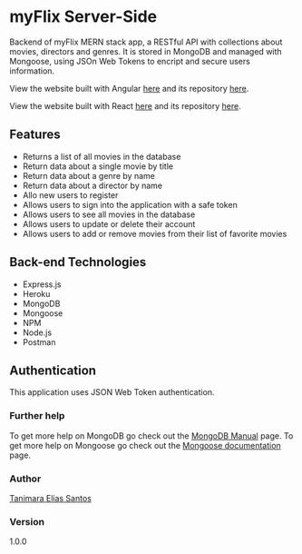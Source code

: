 # myFlix Server-Side

Backend of myFlix MERN stack app, a RESTful API with collections about movies, directors and genres. It is stored in MongoDB and managed with Mongoose, using JSOn Web Tokens to encript and secure users information.

View the website built with Angular [here](https://anthropovixen.github.io/Angular-Client-myFlix-App) and its repository [here](https://github.com/anthropovixen/Angular-Client-myFlix-App).

View the website built with React [here](https://moviesmyflix.netlify.app/) and its repository [here](https://github.com/anthropovixen/myFlix-client).

## Features

- Returns a list of all movies in the database
- Return data about a single movie by title
- Return data about a genre by name
- Return data about a director by name
- Allo new users to register
- Allows users to sign into the application with a safe token
- Allows users to see all movies in the database
- Allows users to update or delete their account
- Allows users to add or remove movies from their list of favorite movies

## Back-end Technologies

- Express.js
- Heroku
- MongoDB
- Mongoose
- NPM
- Node.js
- Postman

## Authentication

This application uses JSON Web Token authentication.

### Further help

To get more help on MongoDB go check out the [MongoDB Manual](https://docs.mongodb.com/manual/introduction/) page. To get more help on Mongoose go check out the [Mongoose documentation](https://mongoosejs.com/docs/guides.html) page.

### Author

[Tanimara Elias Santos](https://github.com/anthropovixen)

### Version

1.0.0
